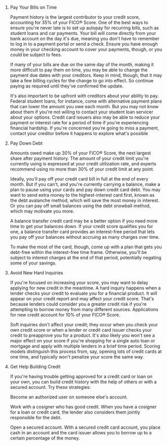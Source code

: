 1. Pay Your Bills on Time

    Payment history is the largest contributor to your credit score, accounting for 35% of your FICO® Score. One of the best ways to ensure you're never late is to set up autopay for recurring bills, such as student loans and car payments. Your bill will come directly from your bank account on the day it's due, meaning you don't have to remember to log in to a payment portal or send a check. Ensure you have enough money in your checking account to cover your payments, though, or you could be subject to fees.

    If many of your bills are due on the same day of the month, making it more difficult to pay them on time, you may be able to change the payment due dates with your creditors. Keep in mind, though, that it may take a few billing cycles for the change to go into effect. So continue paying as required until they've confirmed the update.

    It's also important to be upfront with creditors about your ability to pay. Federal student loans, for instance, come with alternative payment plans that can lower the amount you owe each month. But you may not know about them if you're not willing to contact your student loan servicer about your options. Credit card issuers also may be able to reduce your payment or interest rate for a period of time if you're experiencing financial hardship. If you're concerned you're going to miss a payment, contact your creditor before it happens to explore what's possible

2. Pay Down Debt

    Amounts owed make up 30% of your FICO® Score, the next largest share after payment history. The amount of your credit limit you're currently using is expressed at your credit utilization rate, and experts recommend using no more than 30% of your credit limit at any point.

    Ideally, you'll pay off your credit card bill in full at the end of every month. But if you can't, and you're currently carrying a balance, make a plan to pause using your cards and pay down credit card debt. You may want to send extra money to the highest-interest card first, known as the debt avalanche method, which will save the most money in interest. Or you can pay off small balances using the debt snowball method, which may motivate you more.

    A balance transfer credit card may be a better option if you need more time to get your balances down. If your credit score qualifies you for one, a balance transfer card provides an interest-free period that lets you pay off your balances without accruing as many charges over time.

    To make the most of the card, though, come up with a plan that gets you debt-free within the interest-free time frame. Otherwise, you'll be subject to interest charges at the end of that period, potentially negating some of your savings.

3. Avoid New Hard Inquiries

    If you're focused on increasing your score, you may want to delay applying for new credit in the meantime. A hard inquiry happens when a lender checks your credit to evaluate you for a financial product. It will appear on your credit report and may affect your credit score. That's because lenders could consider you a greater credit risk if you're attempting to borrow money from many different sources. Applications for new credit account for 10% of your FICO® Score.

    Soft inquiries don't affect your credit; they occur when you check your own credit score or when a lender or credit card issuer checks your credit to preapprove you for a product. It's also likely you won't see a major effect on your score if you're shopping for a single auto loan or mortgage and apply with multiple lenders in a brief time period. Scoring models distinguish this process from, say, opening lots of credit cards at one time, and typically won't penalize your score the same way.

4. Get Help Building Credit
    
    If you're having trouble getting approved for a credit card or loan on your own, you can build credit history with the help of others or with a secured account. Try these strategies:

    Become an authorized user on someone else's account.
    
    Work with a cosigner who has good credit. When you have a cosigner for a loan or credit card, the lender also considers them jointly responsible for the debt.
    
    Open a secured account. With a secured credit card account, you place cash in an account and the card issuer allows you to borrow up to a certain percentage of the money.